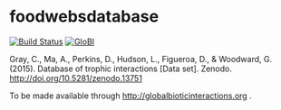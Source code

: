 # foodwebsdatabase
[![Build Status](https://travis-ci.org/globalbioticinteractions/foodwebsdatabase.svg)](https://travis-ci.org/globalbioticinteractions/foodwebsdatabase) [![GloBI](http://api.globalbioticinteractions.org/interaction.svg?accordingTo=globi:globalbioticinteractions/foodwebsdatabase)](http://globalbioticinteractions.org/?accordingTo=globi:globalbioticinteractions/foodwebsdatabase)

Gray, C., Ma, A., Perkins, D., Hudson, L., Figueroa, D., & Woodward, G. (2015). Database of trophic interactions [Data set]. Zenodo. http://doi.org/10.5281/zenodo.13751

To be made available through http://globalbioticinteractions.org  .
